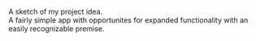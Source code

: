 A sketch of my project idea.  
A fairly simple app with opportunites for expanded functionality with an easily recognizable premise. 